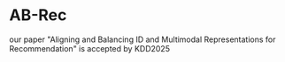 # AB-Rec
our paper "Aligning and Balancing ID and Multimodal Representations for Recommendation" is accepted by KDD2025
